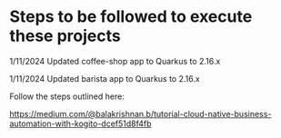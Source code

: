 # Steps to be followed to execute these projects
1/11/2024 Updated coffee-shop app to Quarkus to 2.16.x

1/11/2024 Updated barista app to Quarkus to 2.16.x

Follow the steps outlined here:

https://medium.com/@balakrishnan.b/tutorial-cloud-native-business-automation-with-kogito-dcef51d8f4fb
